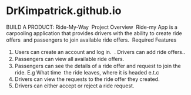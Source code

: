 # DrKimpatrick.github.io

BUILD A PRODUCT: Ride-My-Way 
Project Overview  
Ride-my App is a carpooling application that provides drivers with the ability to create ride oﬀers  and passengers  to join available ride oﬀers. 
Required Features  
  1. Users can create an account and log in.  
  . Drivers can add ride oﬀers..  
  3. Passengers  can view all available ride oﬀers.  
  4. Passengers can see the details of a ride oﬀer and request to join the ride. E.g What time  the ride leaves, where it is headed e.t.c  
  5. Drivers can view the requests to the ride oﬀer they created.  
  6. Drivers can either accept or reject a ride request.  

